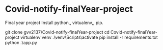 # Covid-notify-finalYear-project
Final year project
Install python,, virtualenv,, pip.

git clone gvv2137/Covid-notify-finalYear-project
cd Covid-notify-finalYear-project
virtualenv venv 
.\venv\Scripts\activate
pip install -r requirements.txt
python .\app.py
